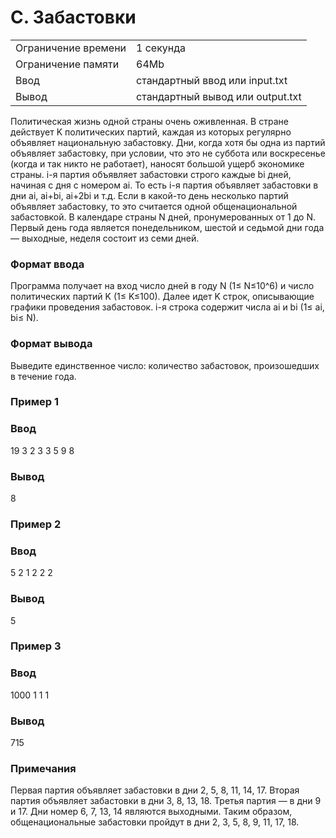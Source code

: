 # C. Забастовки
|  |  |
|--|--|
|Ограничение времени | 1 секунда |
|Ограничение памяти | 64Mb|
|Ввод | стандартный ввод или input.txt|
|Вывод | стандартный вывод или output.txt|

Политическая жизнь одной страны очень оживленная. В стране действует K политических партий, каждая из которых регулярно объявляет национальную забастовку. Дни, когда хотя бы одна из партий объявляет забастовку, при условии, что это не суббота или воскресенье (когда и так никто не работает), наносят большой ущерб экономике страны. i-я партия объявляет забастовки строго каждые bi дней, начиная с дня с номером ai. То есть i-я партия объявляет забастовки в дни ai, ai+bi, ai+2bi и т.д. Если в какой-то день несколько партий объявляет забастовку, то это считается одной общенациональной забастовкой. В календаре страны N дней, пронумерованных от 1 до N. Первый день года является понедельником, шестой и седьмой дни года — выходные, неделя состоит из семи дней.

### Формат ввода
Программа получает на вход число дней в году N (1≤ N≤10^6) и число политических партий K (1≤ K≤100). Далее идет K строк, описывающие графики проведения забастовок. i-я строка содержит числа ai и bi (1≤ ai, bi≤ N).
### Формат вывода

Выведите единственное число: количество забастовок, произошедших в течение года.

### Пример 1
### Ввод	
19 3
2 3
3 5
9 8


### Вывод
8

### Пример 2
### Ввод	
5 2
1 2
2 2


### Вывод
5

### Пример 3
### Ввод	
1000 1
1 1


### Вывод
715

### Примечания
Первая партия объявляет забастовки в дни 2, 5, 8, 11, 14, 17. Вторая партия объявляет забастовки в дни 3, 8, 13, 18. Третья партия — в дни 9 и 17. Дни номер 6, 7, 13, 14 являются выходными. Таким образом, общенациональные забастовки пройдут в дни 2, 3, 5, 8, 9, 11, 17, 18.